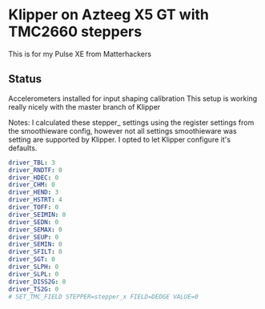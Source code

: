 # Klipper on Azteeg X5 GT with TMC2660 steppers

This is for my Pulse XE from Matterhackers

## Status
Accelerometers installed for input shaping calibration
This setup is working really nicely with the master branch of Klipper

Notes:
I calculated these stepper_ settings using the register settings from the smoothieware config, however not all settings smoothieware was setting are supported by Klipper. I opted to let Klipper configure it's defaults.
```yaml
driver_TBL: 3
driver_RNDTF: 0
driver_HDEC: 0
driver_CHM: 0
driver_HEND: 3
driver_HSTRT: 4
driver_TOFF: 0
driver_SEIMIN: 0
driver_SEDN: 0
driver_SEMAX: 0
driver_SEUP: 0
driver_SEMIN: 0
driver_SFILT: 0
driver_SGT: 0
driver_SLPH: 0
driver_SLPL: 0
driver_DISS2G: 0
driver_TS2G: 0
# SET_TMC_FIELD STEPPER=stepper_x FIELD=DEDGE VALUE=0
```
